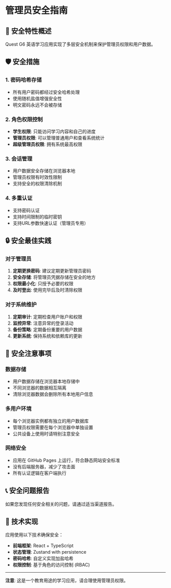 # 管理员安全指南

## 🔐 安全特性概述

Quest G6 英语学习应用实现了多层安全机制来保护管理员权限和用户数据。

## 🛡️ 安全措施

### 1. 密码哈希存储
- 所有用户密码都经过安全哈希处理
- 使用随机盐值增强安全性
- 明文密码永远不会被存储

### 2. 角色权限控制
- **学生权限**: 只能访问学习内容和自己的进度
- **管理员权限**: 可以管理普通用户和查看系统统计
- **超级管理员权限**: 拥有系统最高权限

### 3. 会话管理
- 用户数据安全存储在浏览器本地
- 管理员权限有时效性限制
- 支持安全的权限清除机制

### 4. 多重认证
- 支持密码认证
- 支持时间限制的临时密钥
- 支持URL参数快速认证（管理员专用）

## 🔒 安全最佳实践

### 对于管理员
1. **定期更换密码**: 建议定期更新管理员密码
2. **安全存储**: 将管理员凭据存储在安全的地方
3. **权限最小化**: 只授予必要的权限
4. **及时登出**: 使用完毕后及时清除权限

### 对于系统维护
1. **定期审计**: 定期检查用户账户和权限
2. **监控异常**: 注意异常的登录活动
3. **备份策略**: 定期备份重要的用户数据
4. **更新系统**: 保持系统和依赖库的更新

## 🚨 安全注意事项

### 数据存储
- 用户数据存储在浏览器本地存储中
- 不同浏览器的数据相互隔离
- 清除浏览器数据会删除所有本地用户信息

### 多用户环境
- 每个浏览器实例都有独立的用户数据库
- 管理员权限需要在每个浏览器中单独设置
- 公共设备上使用时请特别注意安全

### 网络安全
- 应用在 GitHub Pages 上运行，符合静态网站安全标准
- 没有后端服务器，减少了攻击面
- 所有认证逻辑在客户端执行

## 📞 安全问题报告

如果您发现任何安全相关的问题，请通过适当渠道报告。

## 🔧 技术实现

应用使用以下技术确保安全：
- **前端框架**: React + TypeScript
- **状态管理**: Zustand with persistence
- **密码哈希**: 自定义实现加盐哈希
- **权限控制**: 基于角色的访问控制 (RBAC)

---

**注意**: 这是一个教育用途的学习应用，请合理使用管理员权限。